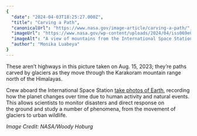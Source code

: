 ```yaml
---
{
  "date": "2024-04-03T18:25:27.000Z",
  "title": "Carving a Path",
  "canonicalUrl": "https://www.nasa.gov/image-article/carving-a-path/",
  "imageUrl": "https://www.nasa.gov/wp-content/uploads/2024/04/iss069e060266orig.jpg",
  "imageAlt": "A view of mountains from the International Space Station. There are lines in various shades of gray that look like highways - these are paths carved by glaciers moving through the mountain range. Several peaks around the lines are untouched. A few clouds dot the sky at middle left and bottom left.",
  "author": "Monika Luabeya"
}
---
```


These aren’t highways in this picture taken on Aug. 15, 2023; they’re paths carved by glaciers as they move through the Karakoram mountain range north of the Himalayas.

Crew aboard the International Space Station [take photos of Earth](https://www.nasa.gov/mission_pages/station/research/station-science-101/earth-observation/), recording how the planet changes over time due to human activity and natural events. This allows scientists to monitor disasters and direct response on the ground and study a number of phenomena, from the movement of glaciers to urban wildlife.

_Image Credit: NASA/Woody Hoburg_
